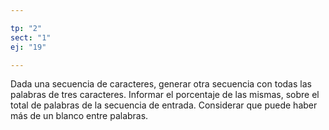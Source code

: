 ```yaml
---

tp: "2"
sect: "1"
ej: "19"

---
```


Dada una secuencia de caracteres, generar otra secuencia con todas las palabras de tres caracteres. Informar el porcentaje de las mismas, sobre el total de palabras de la secuencia de entrada. Considerar que puede haber más de un blanco entre palabras.